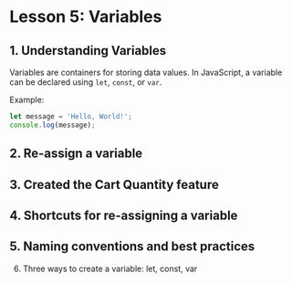 # Lesson 5: Variables

## 1. Understanding Variables
Variables are containers for storing data values. In JavaScript, a variable can be declared using `let`, `const`, or `var`.

Example:
```javascript
let message = 'Hello, World!';
console.log(message);
```

## 2. Re-assign a variable

## 3. Created the Cart Quantity feature

## 4. Shortcuts for re-assigning a variable

## 5. Naming conventions and best practices

6. Three ways to create a variable: let, const, var